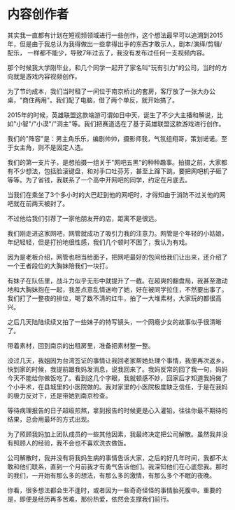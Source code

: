 # 内容创作者

其实我一直都有计划在短视频领域进行一些创作，这个想法最早可以追溯到2015年，但是由于我总认为我得做出一些拿得出手的东西才敢示人，剧本/演绎/剪辑/配乐， 一样都不能少，导致7年过去了，我没有发布过任何一支视频内容。

那个时候我大学刚毕业，和几个同学一起开了家名叫"玩有引力"的公司，当时的方向就是游戏内容视频创作。

为了节约成本，我们当时租了一间位于南京桥北的套房，客厅放了一张大办公桌，"商住两用"。我们配了电脑，借了两个单反，就开始搞了。

2015年的时候，英雄联盟这款端游可谓如日中天，诞生了不少大主播和解说，比如"小智"/"小漠"/"洞主"等。我们把赛道选在了基于英雄联盟这款游戏进行创作。

我们的"阵容"是：男主角乐乐，编剧帅帅，摄影师我，气氛组翔哥，策划诺诺。至于女主角，则不是固定人选。

我们的第一支片子，是想拍摄一组关于"网吧五黑"的种种趣事。拍摄之前，大家都有不少想法，包括脸滚键盘，和对手口吐芬芳，甚至上蹿下跳，要把网吧机子砸了等等。为了省钱，我联系了一个高中开网吧的同学，约定在月底去。

当我们在乘坐了3个多小时的大巴赶到他的网吧时，才得知由于消防不过关他的网吧就在前两天被封了。

不过他给我们引荐了一家他朋友开的店，距离不是很远。

我们刚走进这家网吧，网管就成功了吸引力我的注意力。网管是个年轻的小姑娘，年纪轻轻，但是打扮地很性感，我们几个顿时不困了，我认为有戏。

因为是老板介绍，网管也相当给面子，把网吧最好的包间给我们让出来，还介绍了一个王者段位的大胸妹陪我们一块打。

有妹子在队伍里，战斗力似乎无形中就提升了一截。在超爽的翻盘局，我甚至激动地和大胸妹抱在一起，我差点意乱情迷吻了她，好在被同学拉住，不然要出事了。我们打了一整夜的排位，喝了数不清的红牛，拍了一大堆素材，大家玩的都很高兴。

之后几天陆陆续续又拍了一些妹子的特写镜头，一个网瘾少女的故事似乎很清晰了。

带着素材，回到南京的出租房里，准备把素材整一整。

没过几天，我姐因为台湾签证的事情让我回老家帮她处理个事情，我便再次返乡。快到家的时候，我提前跟我妈发消息，说我回来了。我妈反常的回了我一句，妈妈今天不能给你做饭吃了。看到这几个字眼，我就顿感不妙，回家后才知道我妈做了个小手术，在县城里的小医院做的。我对家里的小医院极度缺乏信任，于是在我妈的极力反对下，还是带她到南京检查。

等待病理报告的日子超级煎熬，拿到报告的时候更是心入灌铅。往往你最不期待的结果，总会用最坏的方式出现。

为了照顾我妈加上团队成员的一些其他因素，我最终决定把公司解散。虽然我并没有照顾人的经验，我不会也不喜欢洗衣做饭。

公司解散时，我并没有将我妈生病的事情告诉大家，之后的好几年时间，我都不太敢和他们联系，直到一个月前我才有勇气告诉他们。我深知他们在心底怨我。那时的我们，一开始有那么多的想法，有那么多的激情，有那么多个不眠的夜晚。

你看，很多想法都会生不逢时，或者因为一些奇奇怪怪的事情胎死腹中。重要的是，即便是经历再多苦难，那份热爱，依然会支撑我们前行。